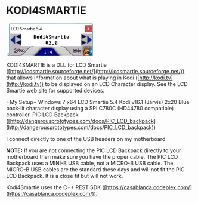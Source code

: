 # KODI4SMARTIE
::![](Home_kodi4smartie0.png)

KODI4SMARTIE is a DLL for LCD Smartie ([http://lcdsmartie.sourceforge.net/](http://lcdsmartie.sourceforge.net/)) that allows information about what is playing in Kodi ([http://kodi.tv](http://kodi.tv)) to be displayed on an LCD Character display. See the LCD Smartie web site for supported devices.

+My Setup+
Windows 7 x64
LCD Smartie 5.4
Kodi v16.1 (Jarvis) 
2x20 Blue back-lit character display using a SPLC780C (HD44780 compatible) controller.
PIC LCD Backpack ([http://dangerousprototypes.com/docs/PIC_LCD_backpack](http://dangerousprototypes.com/docs/PIC_LCD_backpack))

I connect directly to one of the USB headers on my motherboard. 

**NOTE:** If you are not connecting the PIC LCD Backpack directly to your motherboard then make sure you have the proper cable. The PIC LCD Backpack uses a MINI-B USB cable, not a MICRO-B USB cable. The MICRO-B USB cables are the standard these days and will not fit the PIC LCD Backpack. It is a close fit but will not work.

Kodi4Smartie uses the C++ REST SDK ([https://casablanca.codeplex.com/](https://casablanca.codeplex.com/)).


